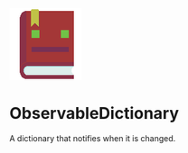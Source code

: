 ![ObservableDictionary](https://github.com/Moreault/Collections/blob/master/observabledictionary.png)
# ObservableDictionary
A dictionary that notifies when it is changed.
